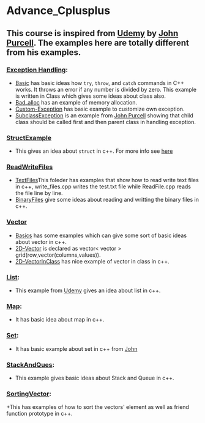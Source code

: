 # Advance_Cplusplus
## This course is inspired from [Udemy](https://www.udemy.com/course/learn-advanced-c-programming/learn/lecture/3688056#overview) by [John Purcell](https://www.udemy.com/user/johnpurcell/). The examples here are totally different from his examples.

### [Exception Handling](Exception-Handling):
+ [Basic](Exception-Handling/Basic) has basic ideas how `try`, `throw`, and `catch` commands in C++ works. It throws an error if any number is divided by zero. This example is written in Class which gives some ideas about class also. 
+ [Bad_alloc](Exception-Handling/Bad_alloc) has an example of memory allocation.
+ [Custom-Exception](Exception-Handling/Custom-Exception) has basic example to customize own exception.
+ [SubclassException](Exception-Handling/SubclassException) is an example from [John Purcell](https://www.udemy.com/course/learn-advanced-c-programming/learn/lecture/3688058#overview) showing that child class should be called first and then parent class in handling exception.
### [StructExample](StructExample)
  + This gives an idea about ```struct``` in c++. For more info see [here](http://www.cplusplus.com/doc/tutorial/structures/)
### [ReadWriteFiles](ReadWriteFiles)
+ [TextFiles](ReadWriteFiles/TextFiles)This foleder has examples that show how to read write text files in c++, write_files.cpp writes the test.txt file while ReadFile.cpp reads the file line by line. 
+ [BinaryFiles](ReadWriteFiles/BinaryFiles) give some ideas about reading and writting the binary files in c++.
### [Vector](Vectors)
 + [Basics](Vectors/Basics) has some examples which can give some sort of basic ideas about vector in c++.
 + [2D-Vector](Vectors/Two-Dimensional-Vectors) is declared as vector< vector<int> > grid(row,vector<int>(columns,values)).
 + [2D-VectorInClass](Vectors/VectorInClass) has nice example of vector in class in c++.
### [List](list):
  + This example from [Udemy](https://www.udemy.com/course/learn-advanced-c-programming/learn/lecture/3688260#questions) gives an idea about list in c++.
### [Map](Maps):
  + It has basic idea about map in c++.
### [Set](Sets):
  + It has basic example about set in c++ from [John](https://www.udemy.com/course/learn-advanced-c-programming/learn/lecture/3688272?LSNPUBID=vedj0cWlu2Y&components=buy_button%2Cdiscount_expiration%2Cgift_this_course%2Cpurchase%2Cdeal_badge%2Credeem_coupon&ranEAID=vedj0cWlu2Y&ranMID=39197&ranSiteID=vedj0cWlu2Y-wZ8Rmq6B9RugM0ggThLC.A&utm_medium=udemyads&utm_source=aff-campaign#announcements)
### [StackAndQues](StackAndQues):
  + This example gives basic ideas about Stack and Queue in c++.
### [SortingVector](SortingVectorFriend):
  +This has examples of how to sort the vectors' element as well as friend function prototype in c++.
